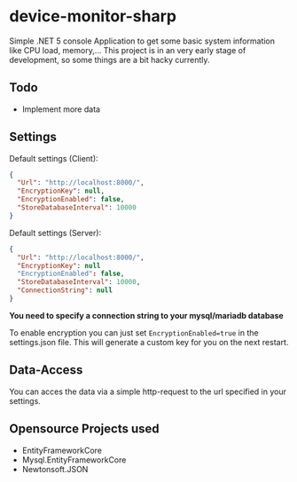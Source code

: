 # device-monitor-sharp
Simple .NET 5 console Application to get some basic system information like CPU load, memory,... 
This project is in an very early stage of development, so some things are a bit hacky currently.

## Todo
- Implement more data

## Settings

Default settings (Client):
```json
{
  "Url": "http://localhost:8000/",
  "EncryptionKey": null,
  "EncryptionEnabled": false,
  "StoreDatabaseInterval": 10000
}
```
Default settings (Server):
```json
{
  "Url": "http://localhost:8000/",
  "EncryptionKey": null
  "EncryptionEnabled": false,
  "StoreDatabaseInterval": 10000,
  "ConnectionString": null
}
```
<b>You need to specify a connection string to your mysql/mariadb database </b>

To enable encryption you can just set ``` EncryptionEnabled=true ``` in the settings.json file. This will generate a custom key for you on the next restart.

## Data-Access
You can acces the data via a simple http-request to the url specified in your settings.

## Opensource Projects used
- EntityFrameworkCore
- Mysql.EntityFrameworkCore
- Newtonsoft.JSON
